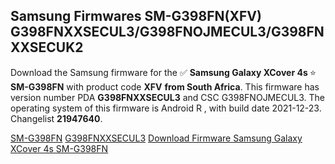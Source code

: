 <h2>Samsung Firmwares SM-G398FN(XFV) G398FNXXSECUL3/G398FNOJMECUL3/G398FNXXSECUK2</h2>
Download the Samsung firmware for the ✅ <strong>Samsung Galaxy XCover 4s </strong> ⭐ <strong>SM-G398FN</strong> with product code <strong>XFV</strong> <strong> from South Africa</strong>. This firmware has version number PDA <strong>G398FNXXSECUL3</strong> and CSC G398FNOJMECUL3. The operating system of this firmware is Android R , with build date 2021-12-23. Changelist <strong>21947640</strong>.

[SM-G398FN](https://samfirm.shop/samsung/model/SM-G398FN)
[G398FNXXSECUL3](https://samfirm.shop/samsung/pda/G398FNXXSECUL3)
[Download Firmware Samsung Galaxy XCover 4s SM-G398FN](https://samfirm.shop/samsung/firmware/485212)
